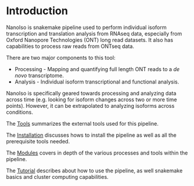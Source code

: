# Introduction

NanoIso is snakemake pipeline used to perform individual isoform transcription and translation analysis from RNAseq data, especially from Oxford Nanopore Technologies (ONT) long read datasets. It also has capabilities to process raw reads from ONTseq data.

There are two major components to this tool:

* Processing - Mapping and quantifying full length ONT reads to a *de novo* transcriptome.
* Analysis - Individual isoform transcriptional and functional analysis.

NanoIso is specifically geared towards processing and analyzing data across time (e.g. looking for isoform changes across two or more time points). However, it can be extrapolated to analyzing isoforms across conditions. 

The [Tools](tools.md) summarizes the external tools used for this pipeline.

The [Installation](prerequisite.md) discusses hows to install the pipeline as well as all the prerequisite tools needed.

The [Modules](overview.md) covers in depth of the various processes and tools within the pipeline.

The [Tutorial](general.md) describes about how to use the pipeline, as well snakemake basics and cluster computing capabilities.
